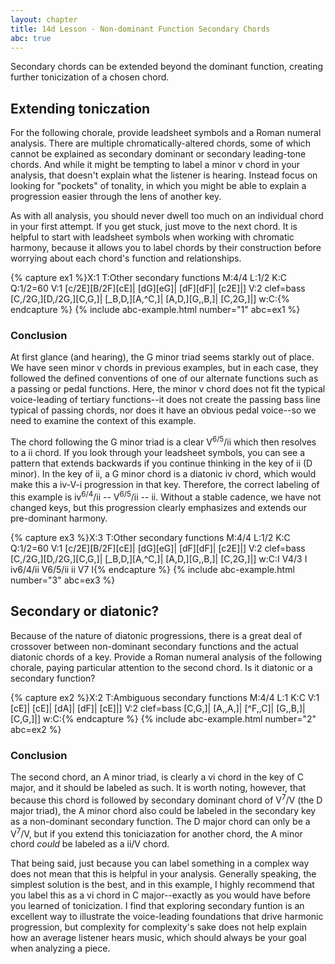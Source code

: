```yaml
---
layout: chapter
title: 14d Lesson - Non-dominant Function Secondary Chords
abc: true
---
```


Secondary chords can be extended beyond the dominant function, creating further tonicization of a chosen chord.

## Extending toniczation

For the following chorale, provide leadsheet symbols and a Roman numeral analysis. There are multiple chromatically-altered chords, some of which cannot be explained as secondary dominant or secondary leading-tone chords. And while it might be tempting to label a minor v chord in your analysis, that doesn't explain what the listener is hearing. Instead focus on looking for "pockets" of tonality, in which you might be able to explain a progression easier through the lens of another key. 

As with all analysis, you should never dwell too much on an individual chord in your first attempt. If you get stuck, just move to the next chord. It is helpful to start with leadsheet symbols when working with chromatic harmony, because it allows you to label chords by their construction before worrying about each chord's function and relationships.

{% capture ex1 %}X:1
T:Other secondary functions
M:4/4
L:1/2
K:C
Q:1/2=60
V:1
[c/2E][B/2F][cE]| [dG][eG]| [dF][dF]| [c2E]|]
V:2 clef=bass
[C,/2G,][D,/2G,][C,G,]| [_B,D,][A,^C,]| [A,D,][G,,B,]| [C,2G,]|]
w:C:{% endcapture %}
{% include abc-example.html number="1" abc=ex1 %}

### Conclusion

At first glance (and hearing), the G minor triad seems starkly out of place. We have seen minor v chords in previous examples, but in each case, they followed the defined conventions of one of our alternate functions such as a passing or pedal functions. Here, the minor v chord does not fit the typical voice-leading of tertiary functions--it does not create the passing bass line typical of passing chords, nor does it have an obvious pedal voice--so we need to examine the context of this example. 

The chord following the G minor triad is a clear V<sup>6/5</sup>/ii which then resolves to a ii chord. If you look through your leadsheet symbols, you can see a pattern that extends backwards if you continue thinking in the key of ii (D minor). In the key of ii, a G minor chord is a diatonic iv chord, which would make this a iv-V-i progression in that key. Therefore, the correct labeling of this example is iv<sup>6/4</sup>/ii -- V<sup>6/5</sup>/ii -- ii. Without a stable cadence, we have not changed keys, but this progression clearly emphasizes and extends our pre-dominant harmony.

{% capture ex3 %}X:3
T:Other secondary functions
M:4/4
L:1/2
K:C
Q:1/2=60
V:1
[c/2E][B/2F][cE]| [dG][eG]| [dF][dF]| [c2E]|]
V:2 clef=bass
[C,/2G,][D,/2G,][C,G,]| [_B,D,][A,^C,]| [A,D,][G,,B,]| [C,2G,]|]
w:C:I V4/3 I iv6/4/ii V6/5/ii ii V7 I{% endcapture %}
{% include abc-example.html number="3" abc=ex3 %}

## Secondary or diatonic?

Because of the nature of diatonic progressions, there is a great deal of crossover between non-dominant secondary functions and the actual diatonic chords of a key. Provide a Roman numeral analysis of the following chorale, paying particular attention to the second chord. Is it diatonic or a secondary function?

{% capture ex2 %}X:2
T:Ambiguous secondary functions
M:4/4
L:1
K:C
V:1
[cE]| [cE]| [dA]| [dF]| [cE]|]
V:2 clef=bass
[C,G,]| [A,,A,]| [^F,,C]| [G,,B,]| [C,G,]|]
w:C:{% endcapture %}
{% include abc-example.html number="2" abc=ex2 %}

### Conclusion

The second chord, an A minor triad, is clearly a vi chord in the key of C major, and it should be labeled as such. It is worth noting, however, that because this chord is followed by secondary dominant chord of V<sup>7</sup>/V (the D major triad), the A minor chord also could be labeled in the secondary key as a non-dominant secondary function. The D major chord can only be a V<sup>7</sup>/V, but if you extend this toniciazation for another chord, the A minor chord *could* be labeled as a ii/V chord. 

That being said, just because you can label something in a complex way does not mean that this is helpful in your analysis. Generally speaking, the simplest solution is the best, and in this example, I highly recommend that you label this as a vi chord in C major--exactly as you would have before you learned of tonicization. I find that exploring secondary funtion is an excellent way to illustrate the voice-leading foundations that drive harmonic progression, but complexity for complexity's sake does not help explain how an average listener hears music, which should always be your goal when analyzing a piece. 